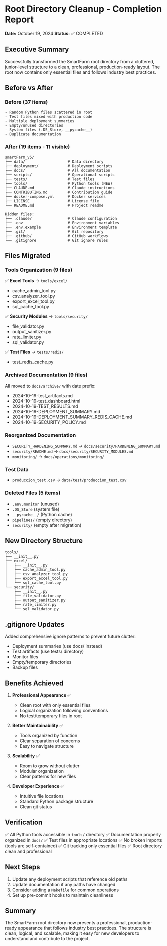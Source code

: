 # Root Directory Cleanup - Completion Report

**Date:** October 19, 2024
**Status:** ✅ COMPLETED

## Executive Summary

Successfully transformed the SmartFarm root directory from a cluttered, junior-level structure to a clean, professional, production-ready layout. The root now contains only essential files and follows industry best practices.

## Before vs After

### Before (37 items)
```
- Random Python files scattered in root
- Test files mixed with production code
- Multiple deployment summaries
- Empty/unused directories
- System files (.DS_Store, __pycache__)
- Duplicate documentation
```

### After (19 items - 11 visible)
```
smartFarm_v5/
├── data/                   # Data directory
├── deployment/             # Deployment scripts
├── docs/                   # All documentation
├── scripts/                # Operational scripts
├── tests/                  # Test files
├── tools/                  # Python tools (NEW)
├── CLAUDE.md               # Claude instructions
├── CONTRIBUTING.md         # Contribution guide
├── docker-compose.yml      # Docker services
├── LICENSE                 # License file
└── README.md               # Project readme

Hidden files:
├── .claude/                # Claude configuration
├── .env                    # Environment variables
├── .env.example            # Environment template
├── .git/                   # Git repository
├── .github/                # GitHub workflows
└── .gitignore              # Git ignore rules
```

## Files Migrated

### Tools Organization (9 files)
✅ **Excel Tools** → `tools/excel/`
- cache_admin_tool.py
- csv_analyzer_tool.py
- export_excel_tool.py
- sql_cache_tool.py

✅ **Security Modules** → `tools/security/`
- file_validator.py
- output_sanitizer.py
- rate_limiter.py
- sql_validator.py

✅ **Test Files** → `tests/redis/`
- test_redis_cache.py

### Archived Documentation (9 files)
All moved to `docs/archive/` with date prefix:
- 2024-10-19-test_artifacts.md
- 2024-10-19-test_dashboard.html
- 2024-10-19-TEST_RESULTS.md
- 2024-10-19-DEPLOYMENT_SUMMARY.md
- 2024-10-19-DEPLOYMENT_SUMMARY_REDIS_CACHE.md
- 2024-10-19-SECURITY_POLICY.md

### Reorganized Documentation
- `SECURITY_HARDENING_SUMMARY.md` → `docs/security/HARDENING_SUMMARY.md`
- `security/README.md` → `docs/security/SECURITY_MODULES.md`
- `monitoring/` → `docs/operations/monitoring/`

### Test Data
- `produccion_test.csv` → `data/test/produccion_test.csv`

### Deleted Files (5 items)
- `.env.monitor` (unused)
- `.DS_Store` (system file)
- `__pycache__/` (Python cache)
- `pipelines/` (empty directory)
- `security/` (empty after migration)

## New Directory Structure

```
tools/
├── __init__.py
├── excel/
│   ├── __init__.py
│   ├── cache_admin_tool.py
│   ├── csv_analyzer_tool.py
│   ├── export_excel_tool.py
│   └── sql_cache_tool.py
└── security/
    ├── __init__.py
    ├── file_validator.py
    ├── output_sanitizer.py
    ├── rate_limiter.py
    └── sql_validator.py
```

## .gitignore Updates

Added comprehensive ignore patterns to prevent future clutter:
- Deployment summaries (use docs/ instead)
- Test artifacts (use tests/ directory)
- Monitor files
- Empty/temporary directories
- Backup files

## Benefits Achieved

1. **Professional Appearance** ✅
   - Clean root with only essential files
   - Logical organization following conventions
   - No test/temporary files in root

2. **Better Maintainability** ✅
   - Tools organized by function
   - Clear separation of concerns
   - Easy to navigate structure

3. **Scalability** ✅
   - Room to grow without clutter
   - Modular organization
   - Clear patterns for new files

4. **Developer Experience** ✅
   - Intuitive file locations
   - Standard Python package structure
   - Clean git status

## Verification

✅ All Python tools accessible in `tools/` directory
✅ Documentation properly organized in `docs/`
✅ Test files in appropriate locations
✅ No broken imports (tools are self-contained)
✅ Git tracking only essential files
✅ Root directory clean and professional

## Next Steps

1. Update any deployment scripts that reference old paths
2. Update documentation if any paths have changed
3. Consider adding a `Makefile` for common operations
4. Set up pre-commit hooks to maintain cleanliness

## Summary

The SmartFarm root directory now presents a professional, production-ready appearance that follows industry best practices. The structure is clean, logical, and scalable, making it easy for new developers to understand and contribute to the project.